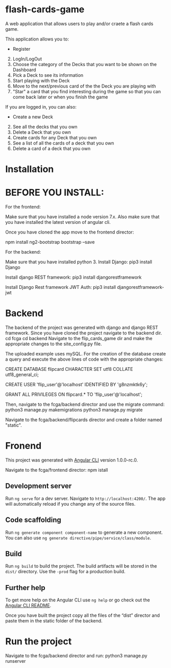﻿# flash-cards-game
A web application that allows users to play and/or craete a flash cards game.

This application allows you to:
-   Register
2. LogIn/LogOut
3. Choose the category of the Decks that you want to be shown on the Dashboard
4. Pick a Deck to see its information 
5. Start playing with the Deck
6. Move to the next/previous card of the the Deck you are playing with
7. "Star" a card that you find interesting during the game so that you can come back later or when you finish the game

If you are logged in, you can also:
-  Create a new Deck
2. See all the decks that you own
3. Delete a Deck that you own
4. Create cards for any Deck that you own
5. See a list of all the cards of a deck that you own
6. Delete a card of a deck that you own 

# Installation

# BEFORE YOU INSTALL:
For the frontend:

Make sure that you have installed a node version 7.x.
Also make sure that you have installed the latest version of angular cli.

Once you have cloned the app move to the frontend director:

npm install ng2-bootstrap bootstrap –save

For the backend:

Make sure that you have installed python 3.
Install Django:
pip3 install Django

Install django REST framework:
pip3 install djangorestframework

Install Django Rest framework JWT Auth:
pip3 install djangorestframework-jwt

# Backend

The backend of the project was generated with django and django REST framework.
Since you have cloned the project navigate to the backend dir.
cd fcga
cd backend
Navigate to the flip_cards_game dir and make the appropriate changes to the site_config.py file.

The uploaded example uses mySQL. For the creation of the database create a query and execute the above lines of code with the appropriate changes:

CREATE DATABASE flipcard CHARACTER SET utf8 COLLATE utf8_general_ci;

CREATE USER 'flip_user'@'localhost' IDENTIFIED BY 'g8nzmktk6y';

GRANT ALL PRIVILEGES ON flipcard.* TO 'flip_user'@'localhost';

Then, navigate to the fcga/backend director and use the migrate command:
python3 manage.py makemigrations
python3 manage.py migrate


Navigate to the fcga/backend/flipcards director and create a folder named "static". 

# Fronend

This project was generated with [Angular CLI](https://github.com/angular/angular-cli) version 1.0.0-rc.0.

Navigate to the fcga/frontend director:
npm istall

## Development server
Run `ng serve` for a dev server. Navigate to `http://localhost:4200/`. The app will automatically reload if you change any of the source files.

## Code scaffolding

Run `ng generate component component-name` to generate a new component. You can also use `ng generate directive/pipe/service/class/module`.

## Build

Run `ng build` to build the project. The build artifacts will be stored in the `dist/` directory. Use the `-prod` flag for a production build.


## Further help

To get more help on the Angular CLI use `ng help` or go check out the [Angular CLI README](https://github.com/angular/angular-cli/blob/master/README.md).


Once you have built the project copy all the files of the “dist” director and paste them in the static folder of the backend.


# Run the project
Navigate to the fcga/backend director and run:
python3 manage.py runserver

